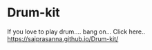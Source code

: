 # Drum-kit

If you love to play drum....
bang on... Click here..
https://saiprasanna.github.io/Drum-kit/
